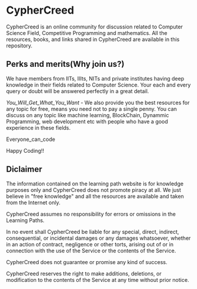 # CypherCreed 
CypherCreed is an online community for discussion related to Computer Science Field, Competitive Programming and mathematics. All the resources, books, and links shared in CypherCreed are available in this repository.

## Perks and merits(Why join us?)
We have members from IITs, IIIts, NITs and private institutes having deep knowledge in their fields related to Computer Science. Your each and every query or doubt will be answered perfectly in a great detail. 

<i>You_Will_Get_What_You_Want</i> - We also provide you the best resources for any topic for free, means you need not to pay a single penny. You can discuss on any topic like machine learning, BlockChain, Dynammic Programming, web development etc with people who have a good experience in these fields. 

Everyone_can_code

Happy Coding!!

## Diclaimer
The information contained on the learning path website is for knowledge purposes only and CypherCreed does not promote piracy at all. We just believe in "free knowledge" and all the resources are available and taken from the Internet only.

CypherCreed assumes no responsibility for errors or omissions in the Learning Paths.

In no event shall CypherCreed be liable for any special, direct, indirect, consequential, or incidental damages or any damages whatsoever, whether in an action of contract, negligence or other torts, arising out of or in connection with the use of the Service or the contents of the Service.
 
CypherCreed does not guarantee or promise any kind of success.

CypherCreed reserves the right to make additions, deletions, or modification to the contents of the Service at any time without prior notice.
